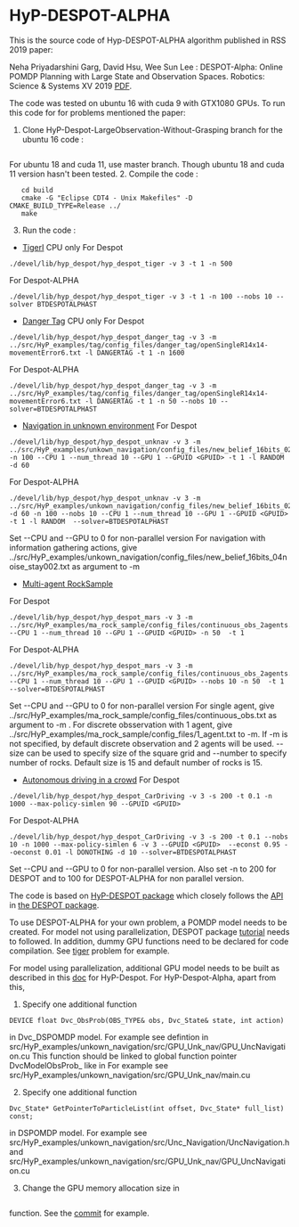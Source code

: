 # HyP-DESPOT-ALPHA

This is the source code of Hyp-DESPOT-ALPHA algorithm published in RSS 2019 paper:

Neha Priyadarshini Garg, David Hsu, Wee Sun Lee : DESPOT-Alpha: Online POMDP Planning with Large State and Observation Spaces. Robotics: Science & Systems XV 2019  [PDF](http://www.roboticsproceedings.org/rss15/p06.pdf).

The code was tested on ubuntu 16 with cuda 9 with GTX1080 GPUs. To run this code for for problems mentioned the paper:

1. Clone HyP-Despot-LargeObservation-Without-Grasping branch for the ubuntu 16 code :
```git clone https://github.com/AdaCompNUS/HyP-DESPOT-Release.git -b HyP-Despot-LargeObservation-Without-Grasping
```
For ubuntu 18 and cuda 11, use master branch. Though ubuntu 18 and cuda 11 version hasn't been tested.
2. Compile the code :
```mkdir build
   cd build
   cmake -G "Eclipse CDT4 - Unix Makefiles" -D CMAKE_BUILD_TYPE=Release ../
   make
```
3. Run the code :

* [TigerI](src/HyP_examples/tiger/src) CPU only
For Despot
```
./devel/lib/hyp_despot/hyp_despot_tiger -v 3 -t 1 -n 500
```
For Despot-ALPHA
```
./devel/lib/hyp_despot/hyp_despot_tiger -v 3 -t 1 -n 100 --nobs 10 --solver BTDESPOTALPHAST
```
* [Danger Tag](src/HyP_examples/tag/src) CPU only
For Despot
```
./devel/lib/hyp_despot/hyp_despot_danger_tag -v 3 -m ../src/HyP_examples/tag/config_files/danger_tag/openSingleR14x14-movementError6.txt -l DANGERTAG -t 1 -n 1600

```
For Despot-ALPHA
```
./devel/lib/hyp_despot/hyp_despot_danger_tag -v 3 -m ../src/HyP_examples/tag/config_files/danger_tag/openSingleR14x14-movementError6.txt -l DANGERTAG -t 1 -n 50 --nobs 10 --solver=BTDESPOTALPHAST

```
* [Navigation in unknown environment](src/HyP_examples/unknown_navigation/src)
For Despot
```
./devel/lib/hyp_despot/hyp_despot_unknav -v 3 -m ../src/HyP_examples/unkown_navigation/config_files/new_belief_16bits_02noise.txt -n 100 --CPU 1 --num_thread 10 --GPU 1 --GPUID <GPUID> -t 1 -l RANDOM -d 60

```
For Despot-ALPHA
```
./devel/lib/hyp_despot/hyp_despot_unknav -v 3 -m ../src/HyP_examples/unkown_navigation/config_files/new_belief_16bits_02noise.txt -d 60 -n 100 --nobs 10 --CPU 1 --num_thread 10 --GPU 1 --GPUID <GPUID> -t 1 -l RANDOM  --solver=BTDESPOTALPHAST

```
Set --CPU and --GPU to 0 for non-parallel version
For navigation with information gathering actions, give ../src/HyP_examples/unkown_navigation/config_files/new_belief_16bits_04noise_stay002.txt as argument to -m

* [Multi-agent RockSample](src/HyP_examples/ma_rock_sample/src)

For Despot
```
./devel/lib/hyp_despot/hyp_despot_mars -v 3 -m ../src/HyP_examples/ma_rock_sample/config_files/continuous_obs_2agents.txt --CPU 1 --num_thread 10 --GPU 1 --GPUID <GPUID> -n 50  -t 1

```
For Despot-ALPHA
```
./devel/lib/hyp_despot/hyp_despot_mars -v 3 -m ../src/HyP_examples/ma_rock_sample/config_files/continuous_obs_2agents.txt --CPU 1 --num_thread 10 --GPU 1 --GPUID <GPUID> --nobs 10 -n 50  -t 1 --solver=BTDESPOTALPHAST

```
Set --CPU and --GPU to 0 for non-parallel version
For single agent, give ../src/HyP_examples/ma_rock_sample/config_files/continuous_obs.txt as argument to -m . For discrete obsservation with 1 agent, give ../src/HyP_examples/ma_rock_sample/config_files/1_agent.txt to -m. If -m is not specified, by default discrete observation and 2 agents will be used. --size can be used to specify size of the square grid and --number to specify number of rocks. Default size is 15 and default number of rocks is 15.



* [Autonomous driving in a crowd](src/HyP_examples/CarDriving/src)
For Despot
```
./devel/lib/hyp_despot/hyp_despot_CarDriving -v 3 -s 200 -t 0.1 -n 1000 --max-policy-simlen 90 --GPUID <GPUID>

```
For Despot-ALPHA
```
./devel/lib/hyp_despot/hyp_despot_CarDriving -v 3 -s 200 -t 0.1 --nobs 10 -n 1000 --max-policy-simlen 6 -v 3 --GPUID <GPUID>  --econst 0.95 --oeconst 0.01 -l DONOTHING -d 10 --solver=BTDESPOTALPHAST

```
Set --CPU and --GPU to 0 for non-parallel version. Also set -n to 200 for DESPOT and to 100 for DESPOT-ALPHA for non parallel version.


The code is based on [HyP-DESPOT package](https://github.com/AdaCompNUS/hyp-despot) which closely follows the [API](https://github.com/AdaCompNUS/despot/tree/API_redesign/doc) in [the DESPOT package](https://github.com/AdaCompNUS/despot).

To use DESPOT-ALPHA for your own problem, a POMDP model needs to be created. For model not using parallelization, DESPOT package [tutorial](https://github.com/AdaCompNUS/despot/blob/API_redesign/doc/cpp_model_doc/Tutorial%20on%20Using%20DESPOT%20with%20cpp%20model.md) needs to followed. In addition, dummy GPU functions need to be declared for code compilation. See [tiger](src/HyP_examples/tiger/src/tiger.h) problem for example.

For model using parallelization, additional GPU model needs to be built as described in this [doc](doc/Build_GPU_POMDP_model_with_CUDA.md) for HyP-Despot. For HyP-Despot-Alpha, apart from this,

1) Specify one additional function
```
DEVICE float Dvc_ObsProb(OBS_TYPE& obs, Dvc_State& state, int action)
```
in Dvc_DSPOMDP model. For example see defintion in src/HyP_examples/unkown_navigation/src/GPU_Unk_nav/GPU_UncNavigation.cu This function should be linked to global function pointer DvcModelObsProb_ like in For example see  src/HyP_examples/unkown_navigation/src/GPU_Unk_nav/main.cu

2) Specify one additional function
```
Dvc_State* GetPointerToParticleList(int offset, Dvc_State* full_list) const;
```
in DSPOMDP model. For example see  src/HyP_examples/unkown_navigation/src/Unc_Navigation/UncNavigation.h and src/HyP_examples/unkown_navigation/src/GPU_Unk_nav/GPU_UncNavigation.cu

3) Change the GPU memory allocation size in
```Dvc_State* AllocGPUParticles(int numParticles, MEMORY_MODE mode, Dvc_State*** particles_for_all_actions) const
```
function. See the [commit](https://github.com/nehagarg/hyp-despot-alpha-dev/commit/0ae03f5a87dc8cedd534d5af225ff12e45aa87e5) for example.

```
